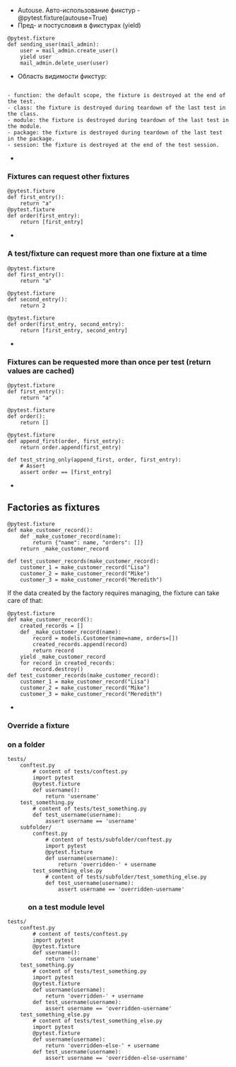 - Autouse. Авто-использование фикстур - @pytest.fixture(autouse=True)
- Пред- и постусловия в фикстурах (yield)

```
@pytest.fixture
def sending_user(mail_admin):
    user = mail_admin.create_user()
    yield user
    mail_admin.delete_user(user)
```

- Область видимости фикстур:

```

- function: the default scope, the fixture is destroyed at the end of the test.
- class: the fixture is destroyed during teardown of the last test in the class.
- module: the fixture is destroyed during teardown of the last test in the module.
- package: the fixture is destroyed during teardown of the last test in the package.
- session: the fixture is destroyed at the end of the test session.

```

-

### Fixtures can **request** other fixtures

```
@pytest.fixture
def first_entry():
    return "a"
@pytest.fixture
def order(first_entry):
    return [first_entry]
```

-

### A test/fixture can **request** more than one fixture at a time

```
@pytest.fixture
def first_entry():
    return "a"

@pytest.fixture
def second_entry():
    return 2

@pytest.fixture
def order(first_entry, second_entry):
    return [first_entry, second_entry]
```

-

### Fixtures can be **requested** more than once per test (return values are cached)

```
@pytest.fixture
def first_entry():
    return "a"

@pytest.fixture
def order():
    return []

@pytest.fixture
def append_first(order, first_entry):
    return order.append(first_entry)

def test_string_only(append_first, order, first_entry):
    # Assert
    assert order == [first_entry]
```

-

## Factories as fixtures

```
@pytest.fixture
def make_customer_record():
    def _make_customer_record(name):
        return {"name": name, "orders": []}
    return _make_customer_record

def test_customer_records(make_customer_record):
    customer_1 = make_customer_record("Lisa")
    customer_2 = make_customer_record("Mike")
    customer_3 = make_customer_record("Meredith")
```

If the data created by the factory requires managing, the fixture can take care of that:

```
@pytest.fixture
def make_customer_record():
    created_records = []
    def _make_customer_record(name):
        record = models.Customer(name=name, orders=[])
        created_records.append(record)
        return record
    yield _make_customer_record
    for record in created_records:
        record.destroy()
def test_customer_records(make_customer_record):
    customer_1 = make_customer_record("Lisa")
    customer_2 = make_customer_record("Mike")
    customer_3 = make_customer_record("Meredith")
```

-

### Override a fixture

### on a folder

```
tests/
    conftest.py
        # content of tests/conftest.py
        import pytest
        @pytest.fixture
        def username():
            return 'username'
    test_something.py
        # content of tests/test_something.py
        def test_username(username):
            assert username == 'username'
    subfolder/
        conftest.py
            # content of tests/subfolder/conftest.py
            import pytest
            @pytest.fixture
            def username(username):
                return 'overridden-' + username
        test_something_else.py
            # content of tests/subfolder/test_something_else.py
            def test_username(username):
                assert username == 'overridden-username'
```

###             on a test module level

```
tests/
    conftest.py
        # content of tests/conftest.py
        import pytest
        @pytest.fixture
        def username():
            return 'username'
    test_something.py
        # content of tests/test_something.py
        import pytest
        @pytest.fixture
        def username(username):
            return 'overridden-' + username
        def test_username(username):
            assert username == 'overridden-username'
    test_something_else.py
        # content of tests/test_something_else.py
        import pytest
        @pytest.fixture
        def username(username):
            return 'overridden-else-' + username
        def test_username(username):
            assert username == 'overridden-else-username'
```